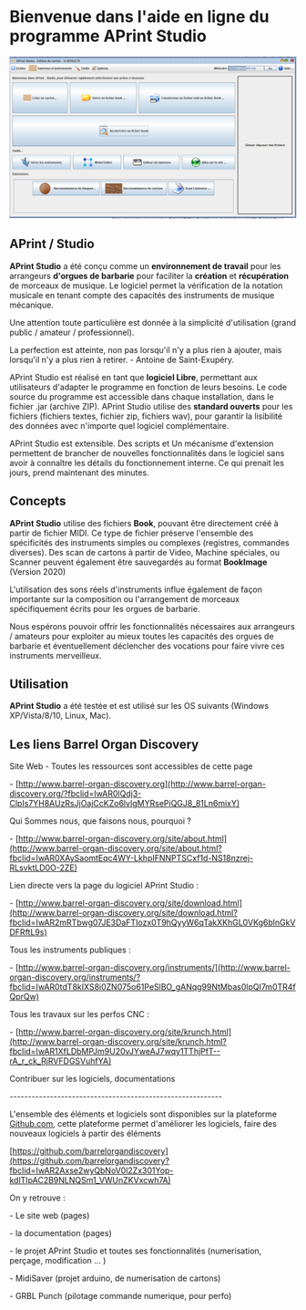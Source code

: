 
Bienvenue dans l'aide en ligne du programme APrint Studio
=========================================================



![Ecran d'accueil](product/firstsc.png)



APrint / Studio
---------------------------

__APrint Studio__ a été conçu comme un **environnement de travail** pour les arrangeurs **d'orgues de barbarie** pour faciliter la **création** et **récupération** de morceaux de musique. Le logiciel permet la vérification de la notation musicale en tenant compte des capacités des instruments de musique mécanique. 

Une attention toute particulière est donnée à la simplicité d'utilisation (grand public / amateur / professionnel). 

   La perfection est atteinte, non pas lorsqu'il n'y a plus rien à ajouter, mais lorsqu'il n'y a plus rien à retirer.
      - Antoine de Saint-Exupéry. 

APrint Studio est réalisé en tant que **logiciel Libre**, permettant aux utilisateurs d'adapter le programme en fonction de leurs besoins. Le code source du programme est accessible dans chaque installation, dans le fichier .jar (archive ZIP). APrint Studio utilise des **standard ouverts** pour les fichiers (fichiers textes, fichier zip, fichiers wav), pour garantir la lisibilité des données avec n'importe quel logiciel complémentaire.

APrint Studio est extensible. Des scripts et Un mécanisme d'extension permettent de brancher de nouvelles fonctionnalités dans le logiciel sans avoir à connaître les détails du fonctionnement interne. Ce qui prenait les jours, prend maintenant des minutes.


Concepts
------------------------

__APrint Studio__ utilise des fichiers __Book__, pouvant être directement créé à partir de fichier MIDI. Ce type de fichier préserve l'ensemble des spécificités des instruments simples ou complexes (registres, commandes diverses).
Des scan de cartons à partir de Video, Machine spéciales, ou Scanner peuvent également être sauvegardés au format __BookImage__ (Version 2020)

L'utilisation des sons réels d'instruments influe également de façon importante sur la composition ou l'arrangement de morceaux spécifiquement écrits pour les orgues de barbarie.

Nous espérons pouvoir offrir les fonctionnalités nécessaires aux arrangeurs / amateurs pour exploiter au mieux toutes les capacités des orgues de barbarie et éventuellement déclencher des vocations pour faire vivre ces instruments merveilleux.




Utilisation
-----------

__APrint Studio__ a été testée et est utilisé sur les OS suivants (Windows XP/Vista/8/10, Linux, Mac).



## Les liens Barrel Organ Discovery

Site Web - Toutes les ressources sont accessibles de cette page

\- [http://www.barrel-organ-discovery.org](http://www.barrel-organ-discovery.org/?fbclid=IwAR0lQdj3-ClpIs7YH8AUzRsJjOajCcKZo6lvIgMYRsePiQGJ8_81Ln6mixY)

Qui Sommes nous, que faisons nous, pourquoi ? 

\- [http://www.barrel-organ-discovery.org/site/about.html](http://www.barrel-organ-discovery.org/site/about.html?fbclid=IwAR0XAySaomtEqc4WY-LkhpIFNNPTSCxf1d-NS18nzrej-RLsvktLD0O-2ZE)

Lien directe vers la page du logiciel APrint Studio :

\- [http://www.barrel-organ-discovery.org/site/download.html](http://www.barrel-organ-discovery.org/site/download.html?fbclid=IwAR2mRTbwg07JE3DaFTIozx0T9hQyyW6qTakXKhGL0VKg6blnGkVDFRftL9s)

Tous les instruments publiques :

\- [http://www.barrel-organ-discovery.org/instruments/](http://www.barrel-organ-discovery.org/instruments/?fbclid=IwAR0tdT8kIXS8i0ZN075o61PeSlBO_gANqg99NtMbas0lpQI7m0TR4fQprQw)

Tous les travaux sur les perfos CNC :

\- [http://www.barrel-organ-discovery.org/site/krunch.html](http://www.barrel-organ-discovery.org/site/krunch.html?fbclid=IwAR1XfLDbMPJm9U20vJYweAJ7wqy1TThjPfT--rA_r_ck_RjRVFDGSVuhfYA)

Contribuer sur les logiciels, documentations

\----------------------------------------------------------

L'ensemble des éléments et logiciels sont disponibles sur la plateforme [Github.com](https://l.facebook.com/l.php?u=https%3A%2F%2FGithub.com%2F%3Ffbclid%3DIwAR2_3nar0EsGREoYyh19OIUgz1xWQ4YS1SMXr01SlpUr8A0ouP3gSQNQtFw&h=AT3tqBEv-ax1a2iPR3S1Ytzx14_tunukv04-vseM1q4XXCGpHNLi1K9o1Ak8CWTS1GSCPEA-kFZod1_bOvU7ANZBwtFr5YZLECkIDYyufhx3NbSTXABeoX1jIiB5Qujv2Bafzp61jq6wmDep3w&__tn__=-UK-R&c[0]=AT3Lyp3unTEwenITjcfa8jOm3MPQJL0Ij5jdIqYvKsKugaRHMjPeEsGcfMv3cNR8IDIHcadfMJNLz7u6sw7bgj8CXuSHIHPCcqiH9Oa8c4z8yKzvwNlgZ6fp17Jl0iXGKXHR8K41RHPIP8R0JT-fD8p7hQLCvwX49RvVXfl7AeOfoWVp0g2sF9HoUWqAcFfWK4dw1L9-GQK8LN577OTqfPnRDzHHYUghMg), cette plateforme permet d'améliorer les logiciels, faire des nouveaux logiciels à partir des éléments

[https://github.com/barrelorgandiscovery](https://github.com/barrelorgandiscovery?fbclid=IwAR2Axse2wyQbNoV0l2Zx301Yop-kdlTIpAC2B9NLNQSm1_VWUnZKVxcwh7A)

On y retrouve :

   \- Le site web (pages)

   \- la documentation (pages)

   \- le projet APrint Studio et toutes ses fonctionnalités (numerisation, perçage, modification ... )

   \- MidiSaver (projet arduino, de numerisation de cartons)

   \- GRBL Punch (pilotage commande numerique, pour perfo)

